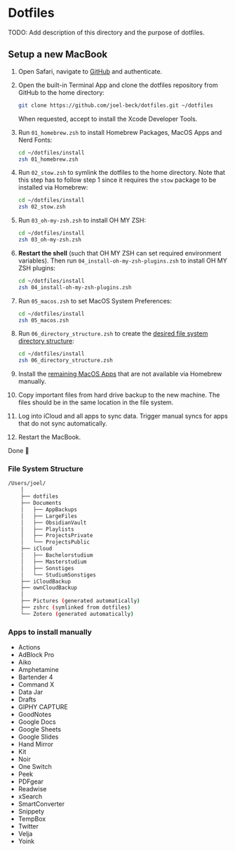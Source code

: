 # Dotfiles

TODO: Add description of this directory and the purpose of dotfiles.

## Setup a new MacBook

1.  Open Safari, navigate to [GitHub](https://github.com) and authenticate.

2.  Open the built-in Terminal App and clone the dotfiles repository from GitHub to the home directory:

    ```bash
    git clone https://github.com/joel-beck/dotfiles.git ~/dotfiles
    ```

    When requested, accept to install the Xcode Developer Tools.

3.  Run `01_homebrew.zsh` to install Homebrew Packages, MacOS Apps and Nerd Fonts:

    ```bash
    cd ~/dotfiles/install
    zsh 01_homebrew.zsh
    ```

4.  Run `02_stow.zsh` to symlink the dotfiles to the home directory.
    Note that this step has to follow step 1 since it requires the `stow` package to be installed via Homebrew:

    ```bash
    cd ~/dotfiles/install
    zsh 02_stow.zsh
    ```

5.  Run `03_oh-my-zsh.zsh` to install OH MY ZSH:

    ```bash
    cd ~/dotfiles/install
    zsh 03_oh-my-zsh.zsh
    ```

6.  **Restart the shell** (such that OH MY ZSH can set required environment variables).
    Then run `04_install-oh-my-zsh-plugins.zsh` to install OH MY ZSH plugins:

    ```bash
    cd ~/dotfiles/install
    zsh 04_install-oh-my-zsh-plugins.zsh
    ```

7.  Run `05_macos.zsh` to set MacOS System Preferences:

    ```bash
    cd ~/dotfiles/install
    zsh 05_macos.zsh
    ```

8.  Run `06_directory_structure.zsh` to create the [desired file system directory structure](#file-system-structure):

    ```bash
    cd ~/dotfiles/install
    zsh 06_directory_structure.zsh
    ```

9.  Install the [remaining MacOS Apps](#apps-to-install-manually) that are not available via Homebrew manually.

10. Copy important files from hard drive backup to the new machine.
    The files should be in the same location in the file system.

11. Log into iCloud and all apps to sync data. Trigger manual syncs for apps that do not sync automatically.

12. Restart the MacBook.

Done 🎉


### File System Structure

```bash
/Users/joel/
    │
    ├── dotfiles
    ├── Documents
    │   ├── AppBackups
    │   ├── LargeFiles
    │   ├── ObsidianVault
    │   ├── Playlists
    │   ├── ProjectsPrivate
    │   └── ProjectsPublic
    ├── iCloud
    │   ├── Bachelorstudium
    │   ├── Masterstudium
    │   ├── Sonstiges
    │   └── StudiumSonstiges
    ├── iCloudBackup
    ├── ownCloudBackup
    │
    ├── Pictures (generated automatically)
    ├── zshrc (symlinked from dotfiles)
    └── Zotero (generated automatically)
```



### Apps to install manually

- Actions
- AdBlock Pro
- Aiko
- Amphetamine
- Bartender 4
- Command X
- Data Jar
- Drafts
- GIPHY CAPTURE
- GoodNotes
- Google Docs
- Google Sheets
- Google Slides
- Hand Mirror
- Kit
- Noir
- One Switch
- Peek
- PDFgear
- Readwise
- xSearch
- SmartConverter
- Snippety
- TempBox
- Twitter
- Velja
- Yoink




